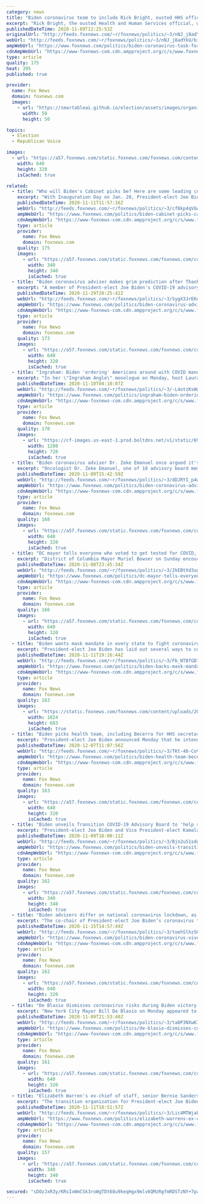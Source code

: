 ```yaml
---
category: news
title: "Biden coronavirus team to include Rick Bright, ousted HHS official"
excerpt: "Rick Bright, the ousted Health and Human Services official, will be one of 10 advisory board members on Democratic President-elect Joe Biden's coronavirus task force, Biden's transition team announced on Monday."
publishedDateTime: 2020-11-09T12:25:53Z
originalUrl: "http://feeds.foxnews.com/~r/foxnews/politics/~3/nNJ_j8adYkU/biden-coronavirus-task-force-rick-rick-bright"
webUrl: "http://feeds.foxnews.com/~r/foxnews/politics/~3/nNJ_j8adYkU/biden-coronavirus-task-force-rick-rick-bright"
ampWebUrl: "https://www.foxnews.com/politics/biden-coronavirus-task-force-rick-rick-bright.amp"
cdnAmpWebUrl: "https://www-foxnews-com.cdn.ampproject.org/c/s/www.foxnews.com/politics/biden-coronavirus-task-force-rick-rick-bright.amp"
type: article
quality: 175
heat: 395
published: true

provider:
  name: Fox News
  domain: foxnews.com
  images:
    - url: "https://smartableai.github.io/election/assets/images/organizations/foxnews.com-50x50.jpg"
      width: 50
      height: 50

topics:
  - Election
  - Republican Voice

images:
  - url: "https://a57.foxnews.com/static.foxnews.com/foxnews.com/content/uploads/2020/05/640/320/RickBright051820.jpg?ve=1&tl=1"
    width: 640
    height: 320
    isCached: true

related:
  - title: "Who will Biden's Cabinet picks be? Here are some leading contenders"
    excerpt: "With Inauguration Day on Jan. 20, President-elect Joe Biden has just over two months to chose a team that will help him steer the country and deal with the worst pandemic in a century and an economy deflated by the coronavirus."
    publishedDateTime: 2020-11-11T11:57:16Z
    webUrl: "http://feeds.foxnews.com/~r/foxnews/politics/~3/cf8kp4qVGwQ/biden-cabinet-picks-candidates"
    ampWebUrl: "https://www.foxnews.com/politics/biden-cabinet-picks-candidates.amp"
    cdnAmpWebUrl: "https://www-foxnews-com.cdn.ampproject.org/c/s/www.foxnews.com/politics/biden-cabinet-picks-candidates.amp"
    type: article
    provider:
      name: Fox News
      domain: foxnews.com
    quality: 175
    images:
      - url: "https://a57.foxnews.com/static.foxnews.com/foxnews.com/content/uploads/2019/03/340/340/PaulSteinhauser.jpg?ve=1&tl=1"
        width: 340
        height: 340
        isCached: true
  - title: "Biden coronavirus adviser makes grim prediction after Thanksgiving holiday"
    excerpt: "A member of President-elect Joe Biden's COVID-19 advisory board on Saturday made a grim prediction about U.S. coronavirus cases in the coming weeks after millions of Americans traveled for Thanksgiving, despite warnings from public health officials."
    publishedDateTime: 2020-11-29T20:25:42Z
    webUrl: "http://feeds.foxnews.com/~r/foxnews/politics/~3/SygX3JrEKqc/biden-coronavirus-adviser-grim-prediction-after-thanksgiving-holiday"
    ampWebUrl: "https://www.foxnews.com/politics/biden-coronavirus-adviser-grim-prediction-after-thanksgiving-holiday.amp"
    cdnAmpWebUrl: "https://www-foxnews-com.cdn.ampproject.org/c/s/www.foxnews.com/politics/biden-coronavirus-adviser-grim-prediction-after-thanksgiving-holiday.amp"
    type: article
    provider:
      name: Fox News
      domain: foxnews.com
    quality: 173
    images:
      - url: "https://a57.foxnews.com/static.foxnews.com/foxnews.com/content/uploads/2020/11/640/320/AP20333787581360.jpg?ve=1&tl=1"
        width: 640
        height: 320
        isCached: true
  - title: "Ingraham: Biden 'ordering' Americans around with COVID mandates could 'backfire'"
    excerpt: "In her \"Ingraham Angle\" monologue on Monday, host Laura Ingraham responded to President-elect Joe Biden's call to unite the country by way of a potential national mask mandate -- as well as his announcement of a coronavirus response task force similar to the one President Trump has utilized."
    publishedDateTime: 2020-11-10T04:10:07Z
    webUrl: "http://feeds.foxnews.com/~r/foxnews/politics/~3/-L4otzKsWgY/ingraham-biden-ordering-americans-around-with-covid-mandates-could-backfire"
    ampWebUrl: "https://www.foxnews.com/politics/ingraham-biden-ordering-americans-around-with-covid-mandates-could-backfire.amp"
    cdnAmpWebUrl: "https://www-foxnews-com.cdn.ampproject.org/c/s/www.foxnews.com/politics/ingraham-biden-ordering-americans-around-with-covid-mandates-could-backfire.amp"
    type: article
    provider:
      name: Fox News
      domain: foxnews.com
    quality: 170
    images:
      - url: "https://cf-images.us-east-1.prod.boltdns.net/v1/static/694940094001/34b8b186-66c3-42e0-927b-a6ae6f5bee36/37a2e376-1023-4b4f-8f4a-db37547b2e4a/1280x720/match/image.jpg"
        width: 1280
        height: 720
        isCached: true
  - title: "Biden coronavirus adviser Dr. Zeke Emanuel once argued it's not worth living past 75"
    excerpt: "Oncologist Dr. Zeke Emanuel, one of 10 advisory board members named to Democratic President-elect Joe Biden's coronavirus task force, argued in a 2014 essay that he doesn't want to live past 75."
    publishedDateTime: 2020-11-09T15:42:59Z
    webUrl: "http://feeds.foxnews.com/~r/foxnews/politics/~3/dDJRYI_p4w4/biden-coronavirus-adviser-zeke-emanuel-age-75-the-atlantic-essay"
    ampWebUrl: "https://www.foxnews.com/politics/biden-coronavirus-adviser-zeke-emanuel-age-75-the-atlantic-essay.amp"
    cdnAmpWebUrl: "https://www-foxnews-com.cdn.ampproject.org/c/s/www.foxnews.com/politics/biden-coronavirus-adviser-zeke-emanuel-age-75-the-atlantic-essay.amp"
    type: article
    provider:
      name: Fox News
      domain: foxnews.com
    quality: 168
    images:
      - url: "https://a57.foxnews.com/static.foxnews.com/foxnews.com/content/uploads/2020/04/640/320/Zeke-Emanuel-1-Getty.jpg?ve=1&tl=1"
        width: 640
        height: 320
        isCached: true
  - title: "DC mayor tells everyone who voted to get tested for COVID, but mum on Biden celebrations"
    excerpt: "District of Columbia Mayor Muriel Bowser on Sunday encouraged those who voted in the 2020 Presidential Election to get tested for COVID-19, yet she has been noticeably quiet on the thousands of Americans who – at the risk of spreading the coronavirus – participated in public celebrations of Joe Biden’s"
    publishedDateTime: 2020-11-08T23:45:34Z
    webUrl: "http://feeds.foxnews.com/~r/foxnews/politics/~3/2kEBtXd3ug0/dc-mayor-tells-everyone-voted-get-tested-mum-thousands-celebrated-biden-win"
    ampWebUrl: "https://www.foxnews.com/politics/dc-mayor-tells-everyone-voted-get-tested-mum-thousands-celebrated-biden-win.amp"
    cdnAmpWebUrl: "https://www-foxnews-com.cdn.ampproject.org/c/s/www.foxnews.com/politics/dc-mayor-tells-everyone-voted-get-tested-mum-thousands-celebrated-biden-win.amp"
    type: article
    provider:
      name: Fox News
      domain: foxnews.com
    quality: 166
    images:
      - url: "https://a57.foxnews.com/static.foxnews.com/foxnews.com/content/uploads/2020/11/640/320/AP20309670626830.jpg?ve=1&tl=1"
        width: 640
        height: 320
        isCached: true
  - title: "Biden wants mask mandate in every state to fight coronavirus — but these governors won't commit"
    excerpt: "President-elect Joe Biden has laid out several ways to combat the coronavirus at the beginning of his term, including working with state and local leaders to enact a national mask mandate -- but for now, not every state has committed to help."
    publishedDateTime: 2020-11-11T19:16:44Z
    webUrl: "http://feeds.foxnews.com/~r/foxnews/politics/~3/Fb_NTBfGD7U/biden-backs-mask-mandate-in-every-state-but-some-governors-wont-commit"
    ampWebUrl: "https://www.foxnews.com/politics/biden-backs-mask-mandate-in-every-state-but-some-governors-wont-commit.amp"
    cdnAmpWebUrl: "https://www-foxnews-com.cdn.ampproject.org/c/s/www.foxnews.com/politics/biden-backs-mask-mandate-in-every-state-but-some-governors-wont-commit.amp"
    type: article
    provider:
      name: Fox News
      domain: foxnews.com
    quality: 163
    images:
      - url: "https://static.foxnews.com/foxnews.com/content/uploads/2020/11/AP20315765327815.jpg"
        width: 1024
        height: 683
        isCached: true
  - title: "Biden picks health team, including Becerra for HHS secretary, Fauci as top coronavirus adviser"
    excerpt: "President-elect Joe Biden announced Monday that he intends to nominate California Attorney General Xavier Becerra for secretary of Health and Human Services. "
    publishedDateTime: 2020-12-07T11:07:56Z
    webUrl: "http://feeds.foxnews.com/~r/foxnews/politics/~3/TKt-48-CoV4/biden-health-team-becerra-hhs-secretary-fauci-coronavirus-adviser"
    ampWebUrl: "https://www.foxnews.com/politics/biden-health-team-becerra-hhs-secretary-fauci-coronavirus-adviser.amp"
    cdnAmpWebUrl: "https://www-foxnews-com.cdn.ampproject.org/c/s/www.foxnews.com/politics/biden-health-team-becerra-hhs-secretary-fauci-coronavirus-adviser.amp"
    type: article
    provider:
      name: Fox News
      domain: foxnews.com
    quality: 163
    images:
      - url: "https://a57.foxnews.com/static.foxnews.com/foxnews.com/content/uploads/2020/11/640/320/AP20316781729713.jpg?ve=1&tl=1"
        width: 640
        height: 320
        isCached: true
  - title: "Biden unveils Transition COVID-19 Advisory Board to 'help shape' approach to coronavirus pandemic"
    excerpt: "President-elect Joe Biden and Vice President-elect Kamala Harris on Monday announced the formation of the Transition COVID-19 Advisory Board which will “help shape” the incoming administration’s approach to managing the coronavirus pandemic."
    publishedDateTime: 2020-11-09T10:00:11Z
    webUrl: "http://feeds.foxnews.com/~r/foxnews/politics/~3/Bjn2u51sdgc/biden-unveils-transition-covid-19-advisory-board-to-help-shape-approach-to-coronavirus-pandemic"
    ampWebUrl: "https://www.foxnews.com/politics/biden-unveils-transition-covid-19-advisory-board-to-help-shape-approach-to-coronavirus-pandemic.amp"
    cdnAmpWebUrl: "https://www-foxnews-com.cdn.ampproject.org/c/s/www.foxnews.com/politics/biden-unveils-transition-covid-19-advisory-board-to-help-shape-approach-to-coronavirus-pandemic.amp"
    type: article
    provider:
      name: Fox News
      domain: foxnews.com
    quality: 162
    images:
      - url: "https://a57.foxnews.com/static.foxnews.com/foxnews.com/content/uploads/2020/10/340/340/brooke-singman-headshot.jpg?ve=1&tl=1"
        width: 340
        height: 340
        isCached: true
  - title: "Biden advisers differ on national coronavirus lockdown, as one calls it 'measure of last resort'"
    excerpt: "The co-chair of President-elect Joe Biden’s coronavirus task force, former Surgeon General Dr. Vivek Murthy, described lockdowns Sunday as \"a measure of last resort,\" countering comments last week by another task force member."
    publishedDateTime: 2020-11-15T14:57:49Z
    webUrl: "http://feeds.foxnews.com/~r/foxnews/politics/~3/toehSlhz5UE/biden-coronavirus-vivek-murthy-lockdown-fox-news-sunday"
    ampWebUrl: "https://www.foxnews.com/politics/biden-coronavirus-vivek-murthy-lockdown-fox-news-sunday.amp"
    cdnAmpWebUrl: "https://www-foxnews-com.cdn.ampproject.org/c/s/www.foxnews.com/politics/biden-coronavirus-vivek-murthy-lockdown-fox-news-sunday.amp"
    type: article
    provider:
      name: Fox News
      domain: foxnews.com
    quality: 162
    images:
      - url: "https://a57.foxnews.com/static.foxnews.com/foxnews.com/content/uploads/2020/11/640/320/iStock-1205972800-10.jpg?ve=1&tl=1"
        width: 640
        height: 320
        isCached: true
  - title: "De Blasio dismisses coronavirus risks during Biden victory celebrations, contrary to CDC guidelines"
    excerpt: "New York City Mayor Bill De Blasio on Monday appeared to brush off concerns that weekend celebrations over Joe Biden’s presidential victory could contribute to the further spread of the coronavirus."
    publishedDateTime: 2020-11-09T21:53:40Z
    webUrl: "http://feeds.foxnews.com/~r/foxnews/politics/~3/ta0P3NXwKIs/de-blasio-dismisses-coronavirus-risks-during-biden-victory-celebrations-contrary-to-cdc-guidelines"
    ampWebUrl: "https://www.foxnews.com/politics/de-blasio-dismisses-coronavirus-risks-during-biden-victory-celebrations-contrary-to-cdc-guidelines.amp"
    cdnAmpWebUrl: "https://www-foxnews-com.cdn.ampproject.org/c/s/www.foxnews.com/politics/de-blasio-dismisses-coronavirus-risks-during-biden-victory-celebrations-contrary-to-cdc-guidelines.amp"
    type: article
    provider:
      name: Fox News
      domain: foxnews.com
    quality: 161
    images:
      - url: "https://a57.foxnews.com/static.foxnews.com/foxnews.com/content/uploads/2020/11/640/320/Capture.jpg?ve=1&tl=1"
        width: 640
        height: 320
        isCached: true
  - title: "Elizabeth Warren's ex-chief of staff, senior Bernie Sanders adviser among members of Biden transition team"
    excerpt: "The transition organization for President-elect Joe Biden announced its \"agency review teams\" on Tuesday, and among those who will be laying the groundwork for the Biden-Harris administration are a senior adviser to Sen. Bernie Sanders and the former chief of staff to Sen. Elizabeth Warren."
    publishedDateTime: 2020-11-11T18:51:57Z
    webUrl: "http://feeds.foxnews.com/~r/foxnews/politics/~3/Lic4MTWjabY/elizabeth-warrens-ex-chief-of-staff-bidens-hhs-transition-team"
    ampWebUrl: "https://www.foxnews.com/politics/elizabeth-warrens-ex-chief-of-staff-bidens-hhs-transition-team.amp"
    cdnAmpWebUrl: "https://www-foxnews-com.cdn.ampproject.org/c/s/www.foxnews.com/politics/elizabeth-warrens-ex-chief-of-staff-bidens-hhs-transition-team.amp"
    type: article
    provider:
      name: Fox News
      domain: foxnews.com
    quality: 157
    images:
      - url: "https://a57.foxnews.com/static.foxnews.com/foxnews.com/content/uploads/2020/01/340/340/Screen-Shot-2020-01-15-at-11.36.03-AM.png?ve=1&tl=1"
        width: 340
        height: 340
        isCached: true

secured: "sDOzJxR3y/KRsIxWmCSk3roWgTDt68u9keqHgx9mlv6QMzRgfmRDSTzNY+7paN9Mb6vkat/O2Iz49ICVtvw+IMOamGlvapcReH6MS5bJrWNG3nJPYEau1AFyUgDITYVmJgnqk9FuvyNt6wVvBGJLdszdwtzW88Xwyhe29JWyIJvCKPJsKlGvY8t7gN1mCQMSB7sw+vwJajlyrc7G6jkr9sNiszqtTGswT4Mq6Z6rHFGm9FI0Qhekn8THmEs+iUR/pVOVFChsPRnD9j0R9ocXYgdbLB7NV41wnzmI44imP1uxzArPXlMruZC71h0lVyJff0Is4E1LyNj47qXklO8MPfM9gWeo8UfI+GmYc0RX0Rc=;ZS7Ohdiii9idK4XAlr3hTQ=="
---
```


